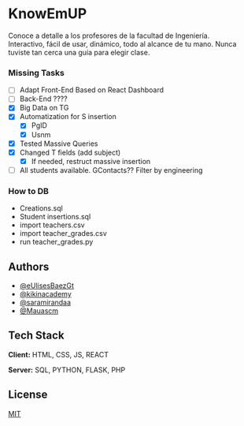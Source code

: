 # KnowEmUP
Conoce a detalle a los profesores de la facultad de Ingeniería. \
Interactivo, fácil de usar, dinámico, todo al alcance de tu mano. Nunca tuviste tan cerca una guía para elegir clase. 

### Missing Tasks
- [ ] Adapt Front-End Based on React Dashboard
- [ ] Back-End ????
- [x] Big Data on TG
- [x] Automatization for S insertion
    - [x] PgID
    - [x] Usnm
- [x] Tested Massive Queries
- [x] Changed T fields (add subject)
    - [x] If needed, restruct massive insertion
- [ ] All students available. GContacts?? Filter by engineering

### How to DB
- Creations.sql
- Student insertions.sql
- import teachers.csv
- import teacher_grades.csv
- run teacher_grades.py


## Authors
- [@eUlisesBaezGt](https://github.com/eUlisesBaezGt)
- [@kikinacademy](https://github.com/kikinacademy)
- [@saramirandaa](https://github.com/saramirandaa)
- [@Mauascm](https://github.com/Mauascm)


## Tech Stack

**Client:** HTML, CSS, JS, REACT

**Server:** SQL, PYTHON, FLASK, PHP


## License

[MIT](https://choosealicense.com/licenses/mit/)


